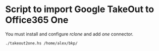 # Script to import Google TakeOut to Office365 One 

You must install and configure *rclone* and add *one* connector.

``` shell
./takeout2one.hs /home/alex/bkp/
```
